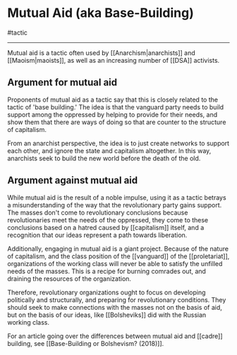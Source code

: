 # Mutual Aid (aka Base-Building)
#tactic 

---
Mutual aid is a tactic often used by [[Anarchism|anarchists]] and [[Maoism|maoists]], as well as an increasing number of [[DSA]] activists. 

## Argument for mutual aid
Proponents of mutual aid as a tactic say that this is closely related to the tactic of 'base building.' The idea is that the vanguard party needs to build support among the oppressed by helping to provide for their needs, and show them that there are ways of doing so that are counter to the structure of capitalism.

From an anarchist perspective, the idea is to just create networks to support each other, and ignore the state and capitalism altogether. In this way, anarchists seek to build the new world before the death of the old. 

## Argument against mutual aid
While mutual aid is the result of a noble impulse, using it as a tactic betrays a misunderstanding of the way that the revolutionary party gains support. The masses don't come to revolutionary conclusions because revolutionaries meet the needs of the oppressed, they come to these conclusions based on a hatred caused by [[capitalism]] itself, and a recognition that our ideas represent a path towards liberation.

Additionally, engaging in mutual aid is a giant project. Because of the nature of capitalism, and the class position of the [[vanguard]] of the [[proletariat]], organizations of the working class will never be able to satisfy the unfilled needs of the masses. This is a recipe for burning comrades out, and draining the resources of the organization. 

Therefore, revolutionary organizations ought to focus on developing politically and structurally, and preparing for revolutionary conditions. They should seek to make connections with the masses not on the basis of aid, but on the basis of our ideas, like [[Bolsheviks]] did with the Russian working class. 

For an article going over the differences between mutual aid and [[cadre]] building, see [[Base-Building or Bolshevism? (2018)]]. 